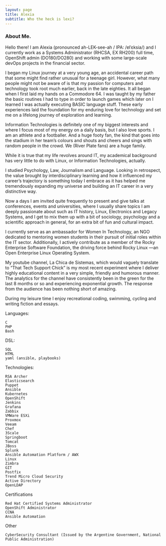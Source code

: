 ```yaml
---
layout: page
title: Alexia
subtitle: Who the heck is lexi?
---
```


### About Me.

Hello there! I am Alexia (pronounced ah-LEK-see-ah / IPA: /ɐlˈɛksi‍a/) and I currently work as a Systems Administrator (RHCSA, EX RH200) full time, OpenShift admin (DO180/DO280) and working with some 
large-scale devOps projects in the financial sector.

I began my Linux journey at a very young age, an accidental career path that some might find rather unusual for a teenage girl. However, what many people might not be aware of is that my passion for 
computers and technology took root much earlier, back in the late eighties. It all began when I first laid my hands on a Commodore 64. I was taught by my father the basic routines I had to type in order 
to launch games which later on I learned I was actually executing BASIC language stuff. These early experiences laid the foundation for my enduring love for technology and set me on a lifelong journey 
of exploration and learning.

Information Technologies is definitely one of my biggest interests and where I focus most of my energy on a daily basis, but I also love sports. I am an athlete and a footballer. And a huge footy fan, 
the kind that goes into the stadium in her team’s colours and shouts and cheers and sings with random people in the crowd. We (River Plate fans) are a huge family.

While it is true that my life revolves around IT, my academical background has very little to do with Linux, or Information Technologies, actually.

I studied Psychology, Law, Journalism and Language. Looking in retrospect, the value brought by interdisciplinary learning and how it influenced my career’s trajectory is something today I embrace as it 
has helped me tremendously expanding my universe and building an IT career in a very distinctive way.

Now a days I am invited quite frequently to present and give talks at conferences, events and universities, where I usually share topics I am deeply passionate about such as IT history, Linux, 
Electronics and Legacy Systems, and I get to mix them up with a bit of sociology, psychology and a scientific approach in general, for an extra bit of fun and cultural impact.

I currently serve as an ambassador for Women In Technology, an NGO dedicated to mentoring women students in their pursuit of initial roles within the IT sector. Additionally, I actively contribute as a 
member of the Rocky Enterprise Software Foundation, the driving force behind Rocky Linux —an Open Enterprise Linux Operating System.

My youtube channel, La Chica de Sistemas, which would vaguely translate to “That Tech Support Chick” is my most recent experiment where I deliver highly educational content in a very simple, friendly 
and humorous manner. The analytics for the channel have consistently been in the green for the last 8 months or so and experiencing exponential growth. The response from the audience has been nothing 
short of amazing.

During my leisure time I enjoy recreational coding, swimming, cycling and writing fiction and essays.

Languages:

    C
    PHP
    Bash

DSL:

    SQL
    HTML
    yaml (ansible, playbooks)

Technologies:

    RSA Archer
    Elasticsearch
    Puppet
    Ansible
    Kubernetes
    OpenShift
    Jenkins
    Grafana
    Zabbix
    VMWare ESXi
    Proxmox
    Veeam
    Chef
    3Scale
    Springboot
    Tomcat
    JBoss
    Splunk
    Ansible Automation Platform / AWX
    Linux
    Zimbra
    GIT
    Postfix
    Trend Micro Cloud Security
    Active Directory
    OpenLDAP

Certifications

    Red Hat Certified Systems Administrator
    OpenShift Administrator
    CCNA
    Ansible Automation

Other

    CyberSecurity Consultant (Issued by the Argentine Government, National Public Administration)
